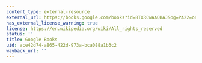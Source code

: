 ```yaml
---
content_type: external-resource
external_url: https://books.google.com/books?id=8TXRCwAAQBAJ&pg=PA22=onepage#v=onepage&q&f=false
has_external_license_warning: true
license: https://en.wikipedia.org/wiki/All_rights_reserved
status: ''
title: Google Books
uid: ace42d74-a865-422d-973a-bca088a1b3c2
wayback_url: ''
---
```

